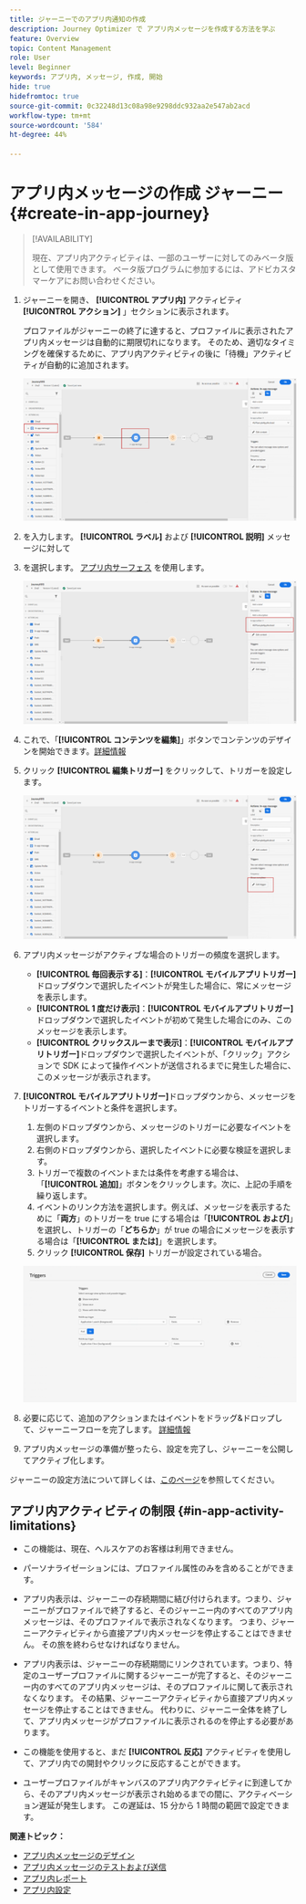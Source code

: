 ```yaml
---
title: ジャーニーでのアプリ内通知の作成
description: Journey Optimizer で アプリ内メッセージを作成する方法を学ぶ
feature: Overview
topic: Content Management
role: User
level: Beginner
keywords: アプリ内, メッセージ, 作成, 開始
hide: true
hidefromtoc: true
source-git-commit: 0c32248d13c08a98e9298ddc932aa2e547ab2acd
workflow-type: tm+mt
source-wordcount: '584'
ht-degree: 44%

---
```


# アプリ内メッセージの作成  ジャーニー {#create-in-app-journey}

>[!AVAILABILITY]
>
>現在、アプリ内アクティビティは、一部のユーザーに対してのみベータ版として使用できます。 ベータ版プログラムに参加するには、アドビカスタマーケアにお問い合わせください。

1. ジャーニーを開き、 **[!UICONTROL アプリ内]** アクティビティ **[!UICONTROL アクション]** 」セクションに表示されます。

   プロファイルがジャーニーの終了に達すると、プロファイルに表示されたアプリ内メッセージは自動的に期限切れになります。 そのため、適切なタイミングを確保するために、アプリ内アクティビティの後に「待機」アクティビティが自動的に追加されます。

   ![](assets/in_app_journey_1.png)

1. を入力します。 **[!UICONTROL ラベル]** および **[!UICONTROL 説明]** メッセージに対して

1. を選択します。 [アプリ内サーフェス](inapp-configuration.md) を使用します。

   ![](assets/in_app_journey_2.png)

1. これで、「**[!UICONTROL コンテンツを編集]**」ボタンでコンテンツのデザインを開始できます。[詳細情報](design-in-app.md)

1. クリック **[!UICONTROL 編集トリガー]** をクリックして、トリガーを設定します。

   ![](assets/in_app_journey_4.png)

1. アプリ内メッセージがアクティブな場合のトリガーの頻度を選択します。

   * **[!UICONTROL 毎回表示する]**：**[!UICONTROL モバイルアプリトリガー]**&#x200B;ドロップダウンで選択したイベントが発生した場合に、常にメッセージを表示します。
   * **[!UICONTROL 1 度だけ表示]**：**[!UICONTROL モバイルアプリトリガー]**&#x200B;ドロップダウンで選択したイベントが初めて発生した場合にのみ、このメッセージを表示します。
   * **[!UICONTROL クリックスルーまで表示]**：**[!UICONTROL モバイルアプリトリガー]**&#x200B;ドロップダウンで選択したイベントが、「クリック」アクションで SDK によって操作イベントが送信されるまでに発生した場合に、このメッセージが表示されます。

1. **[!UICONTROL モバイルアプリトリガー]**&#x200B;ドロップダウンから、メッセージをトリガーするイベントと条件を選択します。

   1. 左側のドロップダウンから、メッセージのトリガーに必要なイベントを選択します。
   1. 右側のドロップダウンから、選択したイベントに必要な検証を選択します。
   1. トリガーで複数のイベントまたは条件を考慮する場合は、「**[!UICONTROL 追加]**」ボタンをクリックします。次に、上記の手順を繰り返します。
   1. イベントのリンク方法を選択します。例えば、メッセージを表示するために「**両方**」のトリガーを true にする場合は「**[!UICONTROL および]**」を選択し、トリガーの「**どちらか**」が true の場合にメッセージを表示する場合は「**[!UICONTROL または]**」を選択します。
   1. クリック **[!UICONTROL 保存]** トリガーが設定されている場合。

   ![](assets/in_app_journey_3.png)

1. 必要に応じて、追加のアクションまたはイベントをドラッグ&amp;ドロップして、ジャーニーフローを完了します。 [詳細情報](../building-journeys/about-journey-activities.md)

1. アプリ内メッセージの準備が整ったら、設定を完了し、ジャーニーを公開してアクティブ化します。

ジャーニーの設定方法について詳しくは、[このページ](../building-journeys/journey-gs.md)を参照してください。

## アプリ内アクティビティの制限 {#in-app-activity-limitations}

* この機能は、現在、ヘルスケアのお客様は利用できません。

* パーソナライゼーションには、プロファイル属性のみを含めることができます。

* アプリ内表示は、ジャーニーの存続期間に結び付けられます。つまり、ジャーニーがプロファイルで終了すると、そのジャーニー内のすべてのアプリ内メッセージは、そのプロファイルで表示されなくなります。 つまり、ジャーニーアクティビティから直接アプリ内メッセージを停止することはできません。 その旅を終わらせなければなりません。
* アプリ内表示は、ジャーニーの存続期間にリンクされています。つまり、特定のユーザープロファイルに関するジャーニーが完了すると、そのジャーニー内のすべてのアプリ内メッセージは、そのプロファイルに関して表示されなくなります。 その結果、ジャーニーアクティビティから直接アプリ内メッセージを停止することはできません。 代わりに、ジャーニー全体を終了して、アプリ内メッセージがプロファイルに表示されるのを停止する必要があります。

* この機能を使用すると、まだ **[!UICONTROL 反応]** アクティビティを使用して、アプリ内での開封やクリックに反応することができます。

* ユーザープロファイルがキャンバスのアプリ内アクティビティに到達してから、そのアプリ内メッセージが表示され始めるまでの間に、アクティベーション遅延が発生します。 この遅延は、15 分から 1 時間の範囲で設定できます。

**関連トピック：**

* [アプリ内メッセージのデザイン](design-in-app.md)
* [アプリ内メッセージのテストおよび送信](send-in-app.md)
* [アプリ内レポート](../reports/campaign-global-report.md#inapp-report)
* [アプリ内設定](inapp-configuration.md)